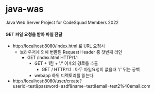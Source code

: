 # java-was
Java Web Server Project for CodeSquad Members 2022



#### GET 파일 요청을 받아 파일 전달
- http://localhost:8080/index.html 로 URL 요청시 
  - 브라우저에 의해 변환된 Request Header 중 첫번째 라인
    - GET /index.html HTTP/1.1
      - GET + 1칸 + '/' 이후의 경로를 추출
        - GET / HTTP/1.1 : 아무 파일요청이 없을때 '/' 뒤는 공백
      - webapp 하위 디렉토리를 읽는다.
- http://localhost:8080/user/create?userId=test&password=asdf&name=test&email=test2%40email.com
